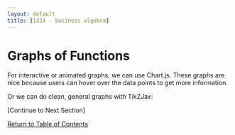 ```yaml
---
layout: default
title: [1324 - business algebra]
---
```


Graphs of Functions
===

For interactive or animated graphs, we can use Chart.js.  These graphs are nice because users can hover over the data points to get more information.

<div>
    <canvas id="myChart"></canvas>
</div>

Or we can do clean, general graphs with TikZJax:

<script type="text/tikz">
  \begin{tikzpicture}
    \draw (0,0) circle (0.5in);
    \draw [help lines] (-2,0) grid (2,4); 
    \draw [->] (-2.2,0) -- (2.2,0); 
    \draw [->] (0,0) -- (0,4.2); 
    \draw [green, thick, domain=-2:2] plot (\x, {4-\x*\x}); 
    \draw [domain=-2:2, samples=50] plot (\x, {1+cos(pi*\x r)});
  \end{tikzpicture}
</script>

[Continue to Next Section]

[Return to Table of Contents](00-index.html)

<script src="../Graphing Tools/chart.js">
</script>

<script src="02-graphs-of-functions.js">// Creates local chart and handles events
</script>